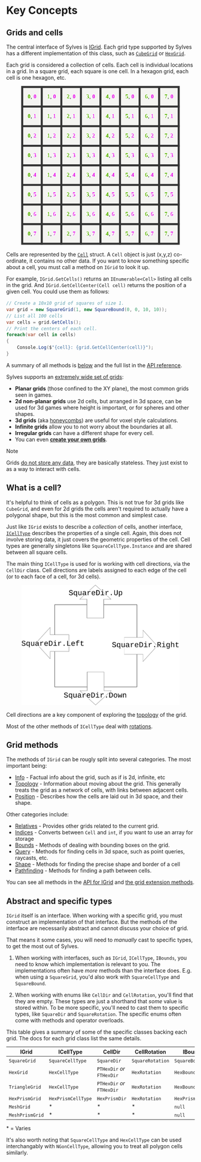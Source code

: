 # Key Concepts

## Grids and cells

The central interface of Sylves is [IGrid](xref:Sylves.IGrid). Each grid type supported by Sylves has a different implementation of this class, such as [`CubeGrid`](xref:Sylves.CubeGrid) or [`HexGrid`](xref:Sylves.HexGrid).

Each grid is considered a collection of cells. Each cell is individual locations in a grid. In a square grid, each square is one cell. In a hexagon grid, each cell is one hexagon, etc.

<figure>
<img src="../../images/square_grid.svg"/>
</figure>

Cells are represented by the [`Cell`](xref:Sylves.Cell) struct. A `Cell` object is just (x,y,z) co-ordinate, it contains no other data. If you want to know something specific about a cell, you must call a method on `IGrid` to look it up.

For example, `IGrid.GetCells()` returns an `IEnumerable<Cell>` listing all cells in the grid. And `IGrid.GetCellCenter(Cell cell)` returns the position of a given cell.  You could use them as follows:

```csharp
// Create a 10x10 grid of squares of size 1.
var grid = new SquareGrid(1, new SquareBound(0, 0, 10, 10));
// List all 100 cells
var cells = grid.GetCells();
// Print the centers of each cell.
foreach(var cell in cells)
{
    Console.Log($"{cell}: {grid.GetCellCenter(cell)}");
}
```

A summary of all methods is [below](#grid-methods) and the full list in the [API reference](xref:Sylves.IGrid).

Sylves supports an [extremely wide set of grids](../grids/index.md):
* **Planar grids** (those confined to the XY plane), the most common grids seen in games.
* **2d non-planar grids** use 2d cells, but arranged in 3d space, can be used for 3d games where height is important, or for spheres and other shapes.
* **3d grids** (aka [honeycombs](https://en.wikipedia.org/wiki/Honeycomb_(geometry))) are useful for voxel style calculations.
* **Infinite grids** allow you to not worry about the boundaries at all.
* **Irregular grids** can have a different shape for every cell.
* You can even [**create your own grids**](../creating.md).

> [!Note]
> Grids [do not store any data](storage.md), they are basically stateless. They just exist to as a way to interact with cells.

## What is a cell?

It's helpful to think of cells as a polygon. This is not true for 3d grids like `CubeGrid`, and even for 2d grids the cells aren't required to actually have a polygonal shape, but this is the most common and simplest case.

Just like `IGrid` exists to describe a *collection* of cells, another interface, [`ICellType`](xref:Sylves.ICellType) describes the properties of a single cell. Again, this does not involve storing data, it just covers the geometric properties of the cell. Cell types are generally singletons like `SquareCellType.Instance` and are shared between all square cells.

The main thing `ICellType` is used for is working with cell directions, via the `CellDir` class. Cell directions are labels assigned to each edge of the cell (or to each face of a cell, for 3d cells). 

<figure>
<img src="../../images/cell_anatomy.svg"/>
</figure>

Cell directions are a key component of exploring the [topology](topology.md) of the grid.

Most of the other methods of `ICellType` deal with [rotations](rotation.md).

## Grid methods

The methods of `IGrid` can be rougly split into several categories. The most important being:

* [Info](info.md) - Factual info about the grid, such as if is 2d, infinite, etc
* [Topology](topology.md) - Information about moving about the grid. This generally treats the grid as a network of cells, with links between adjacent cells.
* [Position](position.md) - Describes how the cells are laid out in 3d space, and their shape.

Other categories include:

* [Relatives](relatives.md) - Provides other grids related to the current grid.
* [Indices](indices.md) - Converts between `Cell` and `int`, if you want to use an array for storage
* [Bounds](bounds.md) - Methods of dealing with bounding boxes on the grid.
* [Query](query.md) - Methods for finding cells in 3d space, such as point queries, raycasts, etc.
* [Shape](shape.md) - Methods for finding the precise shape and border of a cell
* [Pathfinding](pathfinding.md) - Methods for finding a path between cells.

You can see all methods in the [API for IGrid](xref:Sylves.IGrid) and [the grid extension methods](xref:Sylves.GridExtensions).

## Abstract and specific types

`IGrid` itself is an interface. When working with a specific grid, you must construct an implementation of that interface. But the methods of the interface are necessarily abstract and cannot discuss your choice of grid.

That means it some cases, you will need to *manually* cast to specific types, to get the most out of Sylves.

1) When working with interfaces, such as `IGrid`, `ICellType`, `IBounds`, you need to know which implementation is relevant to you. The implementations often have *more* methods than the interface does. E.g. when using a `SquareGrid`, you'd also work with `SquareCellType` and `SquareBound`.

2) When working with enums like `CellDir` and `CellRotation`, you'll find that they are empty. These types are just a shorthand that *some* value is stored within. To be more specific, you'll need to cast them to specific types, like `SquareDir` and `SquareRotation`. The specific enums often come with methods and operator overloads.

This table gives a summary of some of the specific classes backing each grid. The docs for each grid class list the same details.

|IGrid|ICellType|CellDir|CellRotation|IBound|
|-----|---------|-------|------------|------|
|`SquareGrid`|`SquareCellType`|`SquareDir`|`SquareRotation`|`SquareBound`|
|`HexGrid`|`HexCellType`|`PTHexDir` *or* `FTHexDir`|`HexRotation`|`HexBound`|
|`TriangleGrid`|`HexCellType`|`PTHexDir` *or* `FTHexDir`|`HexRotation`|`HexBound`|
|`HexPrismGrid`|`HexPrismCellType`|`HexPrismDir`|`HexRotation`|`HexPrismBound`|
|`MeshGrid`|* |* |* | `null`|
|`MeshPrismGrid`|* |* |* | `null`|

\* = Varies

It's also worth noting that `SquareCellType` and `HexCellType` can be used interchangably with `NGonCellType`, allowing you to treat all polygon cells similarly.